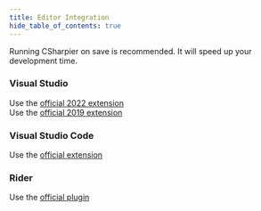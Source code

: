 ```yaml
---
title: Editor Integration
hide_table_of_contents: true
---
```


Running CSharpier on save is recommended. It will speed up your development time.

### Visual Studio
Use the [official 2022 extension](https://marketplace.visualstudio.com/items?itemName=csharpier.CSharpier)  
Use the [official 2019 extension](https://marketplace.visualstudio.com/items?itemName=csharpier.CSharpier2019)
### Visual Studio Code
Use the [official extension](https://marketplace.visualstudio.com/items?itemName=csharpier.csharpier-vscode)
### Rider
Use the [official plugin](https://plugins.jetbrains.com/plugin/18243-csharpier)
